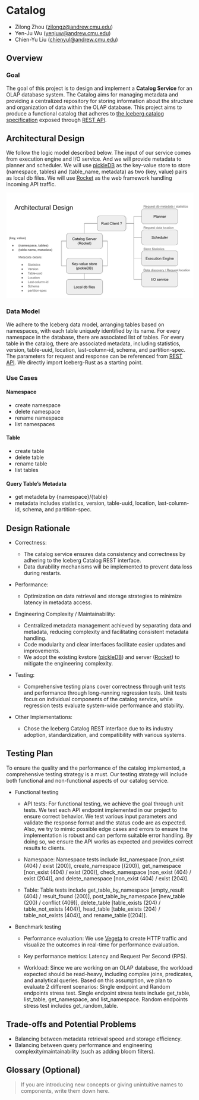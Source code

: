 # Catalog

* Zilong Zhou (zilongz@andrew.cmu.edu)
* Yen-Ju Wu (yenjuw@andrew.cmu.edu)
* Chien-Yu Liu (chienyul@andrew.cmu.edu)

## Overview
### Goal
The goal of this project is to design and implement a **Catalog Service** for an OLAP database system. The Catalog aims for managing metadata and providing a centralized repository for storing information about the structure and organization of data within the OLAP database. This project aims to produce a functional catalog that adheres to [the Iceberg catalog specification](https://iceberg.apache.org/spec/) exposed through [REST API](https://github.com/apache/iceberg/blob/main/open-api/rest-catalog-open-api.yaml).
## Architectural Design
We follow the logic model described below. The input of our service comes from execution engine and I/O service. And we will provide metadata to planner and scheduler. We will use [pickleDB](https://docs.rs/pickledb/latest/pickledb/) as the key-value store to store (namespace, tables) and (table_name, metadata) as two (key, value) pairs as local db files.
We will use [Rocket](https://rocket.rs) as the web framework handling incoming API traffic.

![system architecture](./assets/system-architecture.png)
### Data Model
We adhere to the Iceberg data model, arranging tables based on namespaces, with each table uniquely identified by its name.
For every namespace in the database, there are associated list of tables.
For every table in the catalog, there are associated metadata, including statistics, version, table-uuid, location, last-column-id, schema, and partition-spec.
The parameters for request and response can be referenced from [REST API](https://github.com/apache/iceberg/blob/main/open-api/rest-catalog-open-api.yaml). We directly import Iceberg-Rust as a starting point.

### Use Cases
#### Namespace
* create namespace
* delete namespace
* rename namespace
* list namespaces
#### Table
* create table
* delete table
* rename table
* list tables
#### Query Table’s Metadata
* get metadeta by {namespace}/{table}
* metadata includes statistics, version, table-uuid, location, last-column-id, schema, and partition-spec.

## Design Rationale
* Correctness:
  * The catalog service ensures data consistency and correctness by adhering to the Iceberg Catalog REST interface.
  * Data durability mechanisms will be implemented to prevent data loss during restarts.
* Performance:
  * Optimization on data retrieval and storage strategies to minimize latency in metadata access.
* Engineering Complexity / Maintainability:
  * Centralized metadata management achieved by separating data and metadata, reducing complexity and facilitating consistent metadata handling.
  * Code modularity and clear interfaces facilitate easier updates and improvements.
  * We adopt the existing kvstore ([pickleDB](https://docs.rs/pickledb/latest/pickledb/)) and server ([Rocket](https://github.com/rwf2/Rocket)) to mitigate the engineering complexity.

* Testing:
  * Comprehensive testing plans cover correctness through unit tests and performance through long-running regression tests. Unit tests focus on individual components of the catalog service, while regression tests evaluate system-wide performance and stability.
* Other Implementations:
  * Chose the Iceberg Catalog REST interface due to its industry adoption, standardization, and compatibility with various systems.

## Testing Plan
To ensure the quality and the performance of the catalog implemented, a comprehensive testing strategy is a must. Our testing strategy will include both functional and non-functional aspects of our catalog service. 

* Functional testing
  * API tests: For functional testing, we achieve the goal through unit tests. We test each API endpoint implemented in our project to ensure correct behavior. We test various input parameters and validate the response format and the status code are as expected. Also, we try to mimic possible edge cases and errors to ensure the implementation is robust and can perform suitable error handling. By doing so, we ensure the API works as expected and provides correct results to clients.

  * Namespace: Namespace tests include list_namespace [non_exist (404) / exist (200)], create_namespace [(200)], get_namespace [non_exist (404) / exist (200)], check_namespace [non_exist (404) / exist (204)], and delete_namespace [non_exist (404) / exist (204)].

  * Table: Table tests include get_table_by_namespace [empty_result (404) / result_found (200)], post_table_by_namespace [new_table (200) / conflict (409)], delete_table [table_exists (204) / table_not_exists (404)], head_table [table_exists (204) / table_not_exists (404)], and rename_table [(204)].

  <!-- * Metadata tests: We will focus on verifying the correct storage and retrieval of metadata. Tests will include different scenarios, including some edge cases. [Quickcheck](https://github.com/BurntSushi/quickcheck) is an example for performing the testing. -->

* Benchmark testing
  * Performance evaluation: We use [Vegeta](https://github.com/tsenart/vegeta) to create HTTP traffic and visualize the outcomes in real-time for performance evaluation.

  * Key performance metrics: Latency and Request Per Second (RPS).

  * Workload: Since we are working on an OLAP database, the workload expected should be read-heavy, including complex joins, predicates, and analytical queries. Based on this assumption, we plan to evaluate 2 different scenarios: Single endpoint and Random endpoints stress test. Single endpoint stress tests include get_table, list_table, get_namespace, and list_namespace. Random endpoints stress test includes get_random_table.

  <!-- * Workload: Since we are working on an OLAP database, the workload expected should be read-heavy. We thus expect read-heavy and write-occasional workloads that include complex joins and predicates, analytical queries, periodic updates on catalog data, and some metadata updates. Based on this assumption, we plan to evaluate 3 different read-to-write ratios: 1000:1, 100:1, and 10:1. -->

  <!-- * Performance optimization: We can use [Criterion.rs](https://github.com/bheisler/criterion.rs?tab=readme-ov-file#features) and [bencher](https://github.com/bluss/bencher) to collect statistics to enable statistics-driven optimizations. In addition, we can set up a performance baseline to compare the performance with our implementation. We can measure different metrics, for example, response time, throughput, etc.   -->
  

## Trade-offs and Potential Problems
* Balancing between metadata retrieval speed and storage efficiency.
* Balancing between query performance and engineering complexity/maintainability (such as adding bloom filters).

## Glossary (Optional)
>If you are introducing new concepts or giving unintuitive names to components, write them down here.